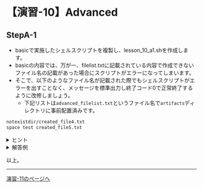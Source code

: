 # 【演習-10】Advanced

## StepA-1

- basicで実施したシェルスクリプトを複製し、lesson_10_a1.shを作成します。
- basicの内容では、万が一、filelist.txtに記載されている内容で作成できないファイル名の記載があった場合にスクリプトがエラーになってしまいます。
- そこで、以下のようなファイル名が記載された際でもシェルスクリプトがエラーを出すことなく、メッセージを標準出力し終了コード0で正常終了するように改修しましょう。
    - 下記リストは`advanced_filelist.txt`というファイル名で`artifacts`ディレクトリに事前配置済みです。

```txt
notexistdir/created_file4.txt
space test created_file5.txt
```

<details>
<summary>ヒント</summary>
<div>

- ファイル名にスペースが含まれている場合、複数のファイルをtouchで作成してまうことになるためスペースの存在有無を確認してメッセージ出力し、次の処理に移ります。
    - スペースが含まれるかどうかは`grep`コマンドを活用し、ファイル名をフィルタして確認する方法があります。
- /が含まれる1行目のファイルの場合、存在しないディレクトリ配下にファイルを作ろうとしてコマンドがエラー終了します。
    - この`touch`コマンドのエラーをハンドリングし、独自のメッセージを標準出力に表示して正常終了させます。
- 各処理後、後続のファイルの処理も行わせるため、`continue`を用います。

</div>
</details>

<details>
<summary>解答例</summary>
<div>

- lesson_10_a1.shを以下の内容で作成します。

```bash
#!/bin/bash
OUTPUT_DIRECTORY=~/shellscript-training/lesson/10/artifacts

if [ ! -f ${OUTPUT_DIRECTORY}/advanced_filelist.txt ];
then
  echo "リストの記載ファイルが見つかりません。"
  exit 1
fi

while read filename
do
  space_check=`echo "$filename" | grep " "`
  if [ -n "${space_check}" ]; then
    echo "ファイル名に空白スペースが含まれています。 ${filename}"
    continue
  fi
  touch ${OUTPUT_DIRECTORY}/$filename 2> /dev/null
  if [ $? -ne 0 ]; then
    echo "ファイル作成に失敗しました。 ${filename}"
    continue
  else
    echo $filenameを作成しました
  fi
done < ${OUTPUT_DIRECTORY}/advanced_filelist.txt
```

- space_checkという変数に、echoでファイル名を出力し、grepで空白でフィルタをかけた結果を格納しています。
    - ファイル名に空白が含まれている場合、space_checkにファイル名が格納されます。
    - 含まれていない場合は空文字が設定されることになります。
- testコマンドの-n条件を用いて、該当の変数の展開結果の長さがゼロでないことを確認しています。
    - ゼロではない場合(=空白が含まれている)ため、メッセージを出力します。
    - continueで次のファイル名の処理に移ります。
- touchコマンド実行時、ファイルの作成ができないファイル名だった場合標準エラー出力が表示されるので、その内容を/dev/nullにリダイレクトし、出力を抑制しています。
- touchコマンドの終了コードを評価し、0でない場合にファイル作成に失敗のメッセージを出力しています。

</div>
</details>

以上。

---

[演習-11のページへ](../11/basic.md)

